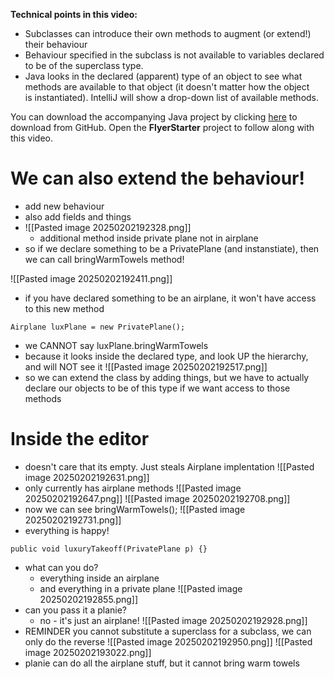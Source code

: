 **Technical points in this video:**

- Subclasses can introduce their own methods to augment (or extend!) their behaviour
- Behaviour specified in the subclass is not available to variables declared to be of the superclass type.
- Java looks in the declared (apparent) type of an object to see what methods are available to that object (it doesn't matter how the object is instantiated). IntelliJ will show a drop-down list of available methods.

You can download the accompanying Java project by clicking [here](https://github.com/UBCx-Software-Construction/TPD-lecture-starters) to download from GitHub. Open the **FlyerStarter** project to follow along with this video.

# We can also extend the behaviour!
- add new behaviour
- also add fields and things
- ![[Pasted image 20250202192328.png]]
	- additional method inside private plane not in airplane
- so if we declare something to be a PrivatePlane (and instanstiate), then we can call bringWarmTowels method!

![[Pasted image 20250202192411.png]]
- if you have declared something to be an airplane, it won't have access to this new method

`Airplane luxPlane = new PrivatePlane();`
- we CANNOT say luxPlane.bringWarmTowels
- because it looks inside the declared type, and look UP the hierarchy, and will NOT see it
![[Pasted image 20250202192517.png]]
- so we can extend the class by adding things, but we have to actually declare our objects to be of this type if we want access to those methods

# Inside the editor
- doesn't care that its empty. Just steals Airplane implentation
![[Pasted image 20250202192631.png]]
- only currently has airplane methods
![[Pasted image 20250202192647.png]]
![[Pasted image 20250202192708.png]]
- now we can see bringWarmTowels();
![[Pasted image 20250202192731.png]]
- everything is happy!

`public void luxuryTakeoff(PrivatePlane p) {}`
- what can you do?
	- everything inside an airplane
	- and everything in a private plane
![[Pasted image 20250202192855.png]]
- can you pass it a planie?
	- no - it's just an airplane!
![[Pasted image 20250202192928.png]]
- REMINDER you cannot substitute a superclass for a subclass, we can only do the reverse
![[Pasted image 20250202192950.png]]
![[Pasted image 20250202193022.png]]
- planie can do all the airplane stuff, but it cannot bring warm towels